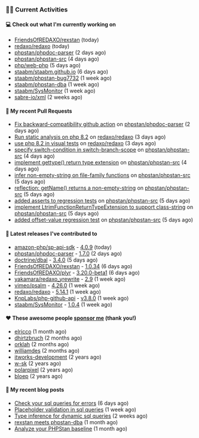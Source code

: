### 👨‍💻 Current Activities


#### 💻 Check out what I'm currently working on

- [FriendsOfREDAXO/rexstan](https://github.com/FriendsOfREDAXO/rexstan) (today)
- [redaxo/redaxo](https://github.com/redaxo/redaxo) (today)
- [phpstan/phpdoc-parser](https://github.com/phpstan/phpdoc-parser) (2 days ago)
- [phpstan/phpstan-src](https://github.com/phpstan/phpstan-src) (4 days ago)
- [php/web-php](https://github.com/php/web-php) (5 days ago)
- [staabm/staabm.github.io](https://github.com/staabm/staabm.github.io) (6 days ago)
- [staabm/phpstan-bug7732](https://github.com/staabm/phpstan-bug7732) (1 week ago)
- [staabm/phpstan-dba](https://github.com/staabm/phpstan-dba) (1 week ago)
- [staabm/SysMonitor](https://github.com/staabm/SysMonitor) (1 week ago)
- [sabre-io/xml](https://github.com/sabre-io/xml) (2 weeks ago)


#### 🔨 My recent Pull Requests

- [Fix backward-compatibility github action](https://github.com/phpstan/phpdoc-parser/pull/144) on [phpstan/phpdoc-parser](https://github.com/phpstan/phpdoc-parser) (2 days ago)
- [Run static analysis on php 8.2](https://github.com/redaxo/redaxo/pull/5296) on [redaxo/redaxo](https://github.com/redaxo/redaxo) (3 days ago)
- [use php 8.2 in visual tests](https://github.com/redaxo/redaxo/pull/5295) on [redaxo/redaxo](https://github.com/redaxo/redaxo) (3 days ago)
- [specify switch-condition in switch-branch-scope](https://github.com/phpstan/phpstan-src/pull/1602) on [phpstan/phpstan-src](https://github.com/phpstan/phpstan-src) (4 days ago)
- [implement gettype() return type extension](https://github.com/phpstan/phpstan-src/pull/1601) on [phpstan/phpstan-src](https://github.com/phpstan/phpstan-src) (4 days ago)
- [infer non-empty-string on file-family functions](https://github.com/phpstan/phpstan-src/pull/1600) on [phpstan/phpstan-src](https://github.com/phpstan/phpstan-src) (5 days ago)
- [reflection: getName() returns a non-empty-string](https://github.com/phpstan/phpstan-src/pull/1599) on [phpstan/phpstan-src](https://github.com/phpstan/phpstan-src) (5 days ago)
- [added asserts to regression tests](https://github.com/phpstan/phpstan-src/pull/1598) on [phpstan/phpstan-src](https://github.com/phpstan/phpstan-src) (5 days ago)
- [implement LtrimFunctionReturnTypeExtension to support class-string](https://github.com/phpstan/phpstan-src/pull/1597) on [phpstan/phpstan-src](https://github.com/phpstan/phpstan-src) (5 days ago)
- [added offset-value regression test](https://github.com/phpstan/phpstan-src/pull/1596) on [phpstan/phpstan-src](https://github.com/phpstan/phpstan-src) (5 days ago)


#### 🔭 Latest releases I've contributed to

- [amazon-php/sp-api-sdk](https://github.com/amazon-php/sp-api-sdk) - [4.0.9](https://github.com/amazon-php/sp-api-sdk/releases/tag/4.0.9) (today)
- [phpstan/phpdoc-parser](https://github.com/phpstan/phpdoc-parser) - [1.7.0](https://github.com/phpstan/phpdoc-parser/releases/tag/1.7.0) (2 days ago)
- [doctrine/dbal](https://github.com/doctrine/dbal) - [3.4.0](https://github.com/doctrine/dbal/releases/tag/3.4.0) (5 days ago)
- [FriendsOfREDAXO/rexstan](https://github.com/FriendsOfREDAXO/rexstan) - [1.0.34](https://github.com/FriendsOfREDAXO/rexstan/releases/tag/1.0.34) (6 days ago)
- [FriendsOfREDAXO/plyr](https://github.com/FriendsOfREDAXO/plyr) - [3.20.0-beta1](https://github.com/FriendsOfREDAXO/plyr/releases/tag/3.20.0-beta1) (6 days ago)
- [yakamara/redaxo_yrewrite](https://github.com/yakamara/redaxo_yrewrite) - [2.9](https://github.com/yakamara/redaxo_yrewrite/releases/tag/2.9) (1 week ago)
- [vimeo/psalm](https://github.com/vimeo/psalm) - [4.26.0](https://github.com/vimeo/psalm/releases/tag/4.26.0) (1 week ago)
- [redaxo/redaxo](https://github.com/redaxo/redaxo) - [5.14.1](https://github.com/redaxo/redaxo/releases/tag/5.14.1) (1 week ago)
- [KnpLabs/php-github-api](https://github.com/KnpLabs/php-github-api) - [v3.8.0](https://github.com/KnpLabs/php-github-api/releases/tag/v3.8.0) (1 week ago)
- [staabm/SysMonitor](https://github.com/staabm/SysMonitor) - [1.0.4](https://github.com/staabm/SysMonitor/releases/tag/1.0.4) (1 week ago)


#### ❤️ These awesome people [sponsor me](https://github.com/sponsors/staabm) (thank you!)

- [elricco](https://github.com/elricco) (1 month ago)
- [dhirtzbruch](https://github.com/dhirtzbruch) (2 months ago)
- [orklah](https://github.com/orklah) (2 months ago)
- [williamdes](https://github.com/williamdes) (2 months ago)
- [itworks-development](https://github.com/itworks-development) (2 years ago)
- [w-sk](https://github.com/w-sk) (2 years ago)
- [polarpixel](https://github.com/polarpixel) (2 years ago)
- [bloep](https://github.com/bloep) (2 years ago)

#### 📜 My recent blog posts

- [Check your sql queries for errors](https://staabm.github.io/2022/08/05/phpstan-dba-syntax-error-detection.html) (6 days ago)
- [Placeholder validation in sql queries](https://staabm.github.io/2022/07/30/phpstan-dba-placeholder-validation.html) (1 week ago)
- [Type inference for dynamic sql queries](https://staabm.github.io/2022/07/23/phpstan-dba-inference-placeholder.html) (2 weeks ago)
- [rexstan meets phpstan-dba](https://staabm.github.io/2022/07/12/rexstan-meets-phpstan-dba.html) (1 month ago)
- [Analyze your PHPStan baseline](https://staabm.github.io/2022/07/04/phpstan-baseline-analysis.html) (1 month ago)
